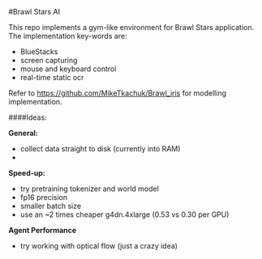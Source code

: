 #Brawl Stars AI

This repo implements a gym-like environment for Brawl Stars application.
The implementation key-words are:
- BlueStacks
- screen capturing
- mouse and keyboard control
- real-time static ocr

Refer to https://github.com/MikeTkachuk/Brawl_iris for modelling implementation.


####Ideas:

**General:**
- collect data straight to disk (currently into RAM)
- 

**Speed-up:**
- try pretraining tokenizer and world model
- fp16 precision
- smaller batch size
- use an ~2 times cheaper g4dn.4xlarge (0.53 vs 0.30 per GPU)

**Agent Performance**
- try working with optical flow (just a crazy idea)
